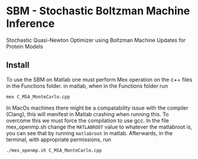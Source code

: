 # SBM - Stochastic Boltzman Machine Inference
Stochastic Quasi-Newton Optimizer using Boltzman Machine Updates for Protein Models

## Install
To use the SBM on Matlab one must perform Mex operation on the c++ files in the Functions folder.
in matlab, when in the Functions folder run 
```
mex C_MSA_MonteCarlo.cpp
```

In MacOs machines there might be a compatability issue with the compiler (Clang), this will menifest in Matlab crashing when running this.
To overcome this we must force the compilation to use gcc. In the file mex_openmp.sh change the `MATLABROOT` value to whatever the matlabroot is,
you can see that by running `matlabroot` in matlab. Afterwards, in the terminal, with appropriate permissions, run 
```
./mex_openmp.sh C_MSA_MonteCarlo.cpp
``` 
